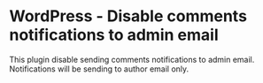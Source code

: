 # WordPress - Disable comments notifications to admin email

This plugin disable sending comments notifications to admin email. Notifications will be sending to author email only.